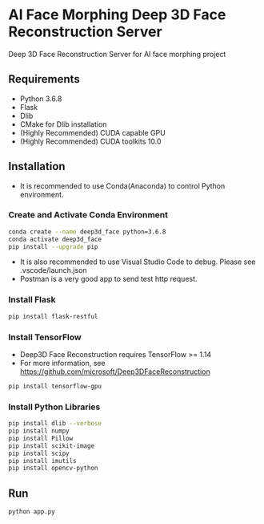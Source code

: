 # AI Face Morphing Deep 3D Face Reconstruction Server

Deep 3D Face Reconstruction Server for AI face morphing project

## Requirements

- Python 3.6.8
- Flask
- Dlib
- CMake for Dlib installation
- (Highly Recommended) CUDA capable GPU
- (Highly Recommended) CUDA toolkits 10.0

## Installation

- It is recommended to use Conda(Anaconda) to control Python environment.

### Create and Activate Conda Environment

```bash
conda create --name deep3d_face python=3.6.8
conda activate deep3d_face
pip install --upgrade pip
```

- It is also recommended to use Visual Studio Code to debug. Please see .vscode/launch.json
- Postman is a very good app to send test http request.

### Install Flask

```bash
pip install flask-restful  
```

### Install TensorFlow

- Deep3D Face Reconstruction requires TensorFlow >= 1.14
- For more information, see <https://github.com/microsoft/Deep3DFaceReconstruction>

```bash
pip install tensorflow-gpu
```

### Install Python Libraries

```bash
pip install dlib --verbose
pip install numpy
pip install Pillow
pip install scikit-image
pip install scipy
pip install imutils
pip install opencv-python
```

## Run

```bash
python app.py
```
